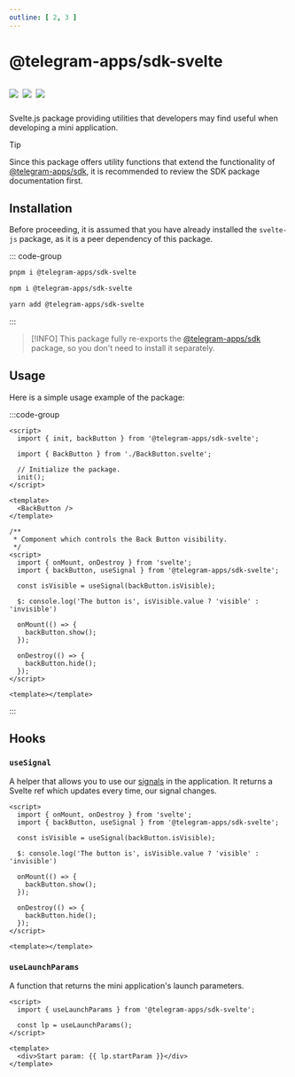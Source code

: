 ```yaml
---
outline: [ 2, 3 ]
---
```


# @telegram-apps/sdk-svelte

<p style="display: inline-flex; gap: 8px">
  <a href="https://npmjs.com/package/@telegram-apps/sdk-svelte">
    <img src="https://img.shields.io/npm/v/@telegram-apps/sdk-svelte?logo=npm"/>
  </a>
  <img src="https://img.shields.io/bundlephobia/minzip/@telegram-apps/sdk-svelte"/>
  <a href="https://github.com/Telegram-Mini-Apps/telegram-apps/tree/master/packages/sdk-svelte">
    <img src="https://img.shields.io/badge/source-black?logo=github"/>
  </a>
</p>

Svelte.js package providing utilities that developers may find useful when developing a mini
application.

> [!TIP]
> Since this package offers utility functions that extend the functionality
> of [@telegram-apps/sdk](./telegram-apps-sdk/2-x.md), it is recommended to review the SDK package
> documentation first.

## Installation

Before proceeding, it is assumed that you have already installed the `svelte-js` package, as it is a
peer dependency of this package.

::: code-group

```bash [pnpm]
pnpm i @telegram-apps/sdk-svelte
```

```bash [npm]
npm i @telegram-apps/sdk-svelte
```

```bash [yarn]
yarn add @telegram-apps/sdk-svelte
```

:::

> [!INFO]
> This package fully re-exports the [@telegram-apps/sdk](./telegram-apps-sdk/2-x) package, so
> you don't need to install it separately.

## Usage

Here is a simple usage example of the package:

:::code-group

```svelte [index.svelte]
<script>
  import { init, backButton } from '@telegram-apps/sdk-svelte';

  import { BackButton } from './BackButton.svelte';

  // Initialize the package.
  init();
</script>

<template>
  <BackButton />
</template>
```

```svelte [BackButton.svelte]
/**
 * Component which controls the Back Button visibility.
 */
<script>
  import { onMount, onDestroy } from 'svelte';
  import { backButton, useSignal } from '@telegram-apps/sdk-svelte';

  const isVisible = useSignal(backButton.isVisible);

  $: console.log('The button is', isVisible.value ? 'visible' : 'invisible')

  onMount(() => {
    backButton.show();
  });

  onDestroy(() => {
    backButton.hide();
  });
</script>

<template></template>
```

:::

## Hooks

### `useSignal`

A helper that allows you to use our [signals](./telegram-apps-signals.md) in the application. It
returns a Svelte ref which updates every time, our signal changes.

```svelte
<script>
  import { onMount, onDestroy } from 'svelte';
  import { backButton, useSignal } from '@telegram-apps/sdk-svelte';

  const isVisible = useSignal(backButton.isVisible);

  $: console.log('The button is', isVisible.value ? 'visible' : 'invisible')

  onMount(() => {
    backButton.show();
  });

  onDestroy(() => {
    backButton.hide();
  });
</script>

<template></template>
```

### `useLaunchParams`

A function that returns the mini application's launch parameters.

```svelte
<script>
  import { useLaunchParams } from '@telegram-apps/sdk-svelte';

  const lp = useLaunchParams();
</script>

<template>
  <div>Start param: {{ lp.startParam }}</div>
</template>
```
